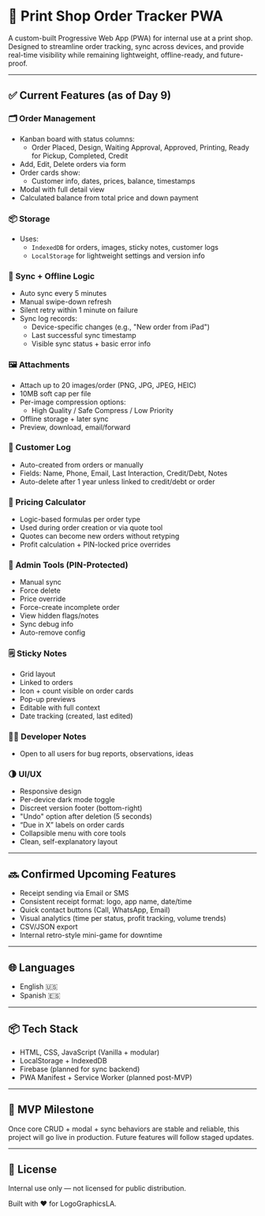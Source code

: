 # 🧾 Print Shop Order Tracker PWA

A custom-built Progressive Web App (PWA) for internal use at a print shop. Designed to streamline order tracking, sync across devices, and provide real-time visibility while remaining lightweight, offline-ready, and future-proof.

---

## ✅ Current Features (as of Day 9)

### 🗂️ Order Management
- Kanban board with status columns:
  - Order Placed, Design, Waiting Approval, Approved, Printing, Ready for Pickup, Completed, Credit
- Add, Edit, Delete orders via form
- Order cards show:
  - Customer info, dates, prices, balance, timestamps
- Modal with full detail view
- Calculated balance from total price and down payment

### 📦 Storage
- Uses:
  - `IndexedDB` for orders, images, sticky notes, customer logs
  - `LocalStorage` for lightweight settings and version info

### 🔁 Sync + Offline Logic
- Auto sync every 5 minutes
- Manual swipe-down refresh
- Silent retry within 1 minute on failure
- Sync log records:
  - Device-specific changes (e.g., "New order from iPad")
  - Last successful sync timestamp
  - Visible sync status + basic error info

### 🖼️ Attachments
- Attach up to 20 images/order (PNG, JPG, JPEG, HEIC)
- 10MB soft cap per file
- Per-image compression options:
  - High Quality / Safe Compress / Low Priority
- Offline storage + later sync
- Preview, download, email/forward

### 👤 Customer Log
- Auto-created from orders or manually
- Fields: Name, Phone, Email, Last Interaction, Credit/Debt, Notes
- Auto-delete after 1 year unless linked to credit/debt or order

### 🧮 Pricing Calculator
- Logic-based formulas per order type
- Used during order creation or via quote tool
- Quotes can become new orders without retyping
- Profit calculation + PIN-locked price overrides

### 🔐 Admin Tools (PIN-Protected)
- Manual sync
- Force delete
- Price override
- Force-create incomplete order
- View hidden flags/notes
- Sync debug info
- Auto-remove config

### 🗒️ Sticky Notes
- Grid layout
- Linked to orders
- Icon + count visible on order cards
- Pop-up previews
- Editable with full context
- Date tracking (created, last edited)

### 🧑‍💻 Developer Notes
- Open to all users for bug reports, observations, ideas

### 🌗 UI/UX
- Responsive design
- Per-device dark mode toggle
- Discreet version footer (bottom-right)
- "Undo" option after deletion (5 seconds)
- “Due in X” labels on order cards
- Collapsible menu with core tools
- Clean, self-explanatory layout

---

## 🔜 Confirmed Upcoming Features

- Receipt sending via Email or SMS
- Consistent receipt format: logo, app name, date/time
- Quick contact buttons (Call, WhatsApp, Email)
- Visual analytics (time per status, profit tracking, volume trends)
- CSV/JSON export
- Internal retro-style mini-game for downtime

---

## 🌐 Languages
- English 🇺🇸
- Spanish 🇪🇸

---

## 📦 Tech Stack
- HTML, CSS, JavaScript (Vanilla + modular)
- LocalStorage + IndexedDB
- Firebase (planned for sync backend)
- PWA Manifest + Service Worker (planned post-MVP)

---

## 🚧 MVP Milestone
Once core CRUD + modal + sync behaviors are stable and reliable, this project will go live in production. Future features will follow staged updates.

---

## 📜 License
Internal use only — not licensed for public distribution.



Built with ❤️ for LogoGraphicsLA.
